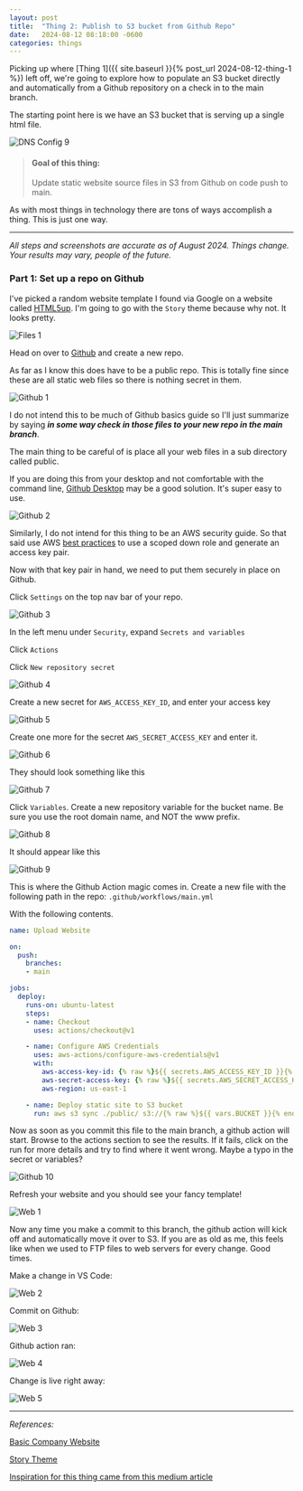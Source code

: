```yaml
---
layout: post
title:  "Thing 2: Publish to S3 bucket from Github Repo"
date:   2024-08-12 08:18:00 -0600
categories: things
---
```

Picking up where [Thing 1]({{ site.baseurl }}{% post_url 2024-08-12-thing-1 %}) left off, we're going to explore how to populate an S3 bucket directly and automatically from a Github repository on a check in to the main branch.  

The starting point here is we have an S3 bucket that is serving up a single html file.

![DNS Config 9](/assets/thing0001_dns_config_9.png "DNS Config 9")


> #### **Goal of this thing:**
>  Update static website source files in S3 from Github on code push to main.

As with most things in technology there are tons of ways accomplish a thing.  This is just one way.

---
*All steps and screenshots are accurate as of August 2024.  Things change.  Your results may vary, people of the future.*

### Part 1: Set up a repo on Github

I've picked a random website template I found via Google on a website called [HTML5up](https://html5up.net/). I'm going to go with the `Story` theme because why not.  It looks pretty.

![Files 1](/assets/thing0002_files_1.png "Files 1")

Head on over to [Github](https://github.com/) and create a new repo.

As far as I know this does have to be a public repo.  This is totally fine since these are all static web files so there is nothing secret in them.

![Github 1](/assets/thing0002_github_1.png "Github 1")

I do not intend this to be much of Github basics guide so I'll just summarize by saying ***in some way check in those files to your new repo in the main branch***. 

The main thing to be careful of is place all your web files in a sub directory called public.

If you are doing this from your desktop and not comfortable with the command line, [Github Desktop](https://github.com/apps/desktop) may be a good solution.  It's super easy to use.

![Github 2](/assets/thing0002_github_2.png "Github 2")

Similarly, I do not intend for this thing to be an AWS security guide. So that said use AWS [best practices](https://docs.aws.amazon.com/IAM/latest/UserGuide/best-practices.html) to use a scoped down role and generate an access key pair.

Now with that key pair in hand, we need to put them securely in place on Github.

Click `Settings` on the top nav bar of your repo.

![Github 3](/assets/thing0002_github_3.png "Github 3")

In the left menu under `Security`, expand `Secrets and variables`

Click `Actions`

Click `New repository secret`

![Github 4](/assets/thing0002_github_4.png "Github 4")

Create a new secret for `AWS_ACCESS_KEY_ID`, and enter your access key

![Github 5](/assets/thing0002_github_5.png "Github 5")

Create one more for the secret `AWS_SECRET_ACCESS_KEY` and enter it.

![Github 6](/assets/thing0002_github_6.png "Github 6")

They should look something like this

![Github 7](/assets/thing0002_github_7.png "Github 7")

Click `Variables`.  Create a new repository variable for the bucket name.  Be sure you use the root domain name, and NOT the www prefix.

![Github 8](/assets/thing0002_github_8.png "Github 8")

It should appear like this

![Github 9](/assets/thing0002_github_9.png "Github 9")

This is where the Github Action magic comes in. Create a new file with the following path in the repo: `.github/workflows/main.yml`

With the following contents.

~~~yaml
name: Upload Website

on:
  push:
    branches:
    - main

jobs:
  deploy:
    runs-on: ubuntu-latest
    steps:
    - name: Checkout
      uses: actions/checkout@v1

    - name: Configure AWS Credentials
      uses: aws-actions/configure-aws-credentials@v1
      with:
        aws-access-key-id: {% raw %}${{ secrets.AWS_ACCESS_KEY_ID }}{% endraw %}
        aws-secret-access-key: {% raw %}${{ secrets.AWS_SECRET_ACCESS_KEY }}{% endraw %}
        aws-region: us-east-1

    - name: Deploy static site to S3 bucket
      run: aws s3 sync ./public/ s3://{% raw %}${{ vars.BUCKET }}{% endraw %} --delete
~~~

Now as soon as you commit this file to the main branch, a github action will start.  Browse to the actions section to see the results.  If it fails, click on the run for more details and try to find where it went wrong.  Maybe a typo in the secret or variables?

![Github 10](/assets/thing0002_github_10.png "Github 10")

Refresh your website and you should see your fancy template!

![Web 1](/assets/thing0002_web_1.png "Web 1")

Now any time you make a commit to this branch, the github action will kick off and automatically move it over to S3. If you are as old as me, this feels like when we used to FTP files to web servers for every change. Good times.

Make a change in VS Code:

![Web 2](/assets/thing0002_web_2.png "Web 2")

Commit on Github:

![Web 3](/assets/thing0002_web_3.png "Web 3")

Github action ran:

![Web 4](/assets/thing0002_web_4.png "Web 4")

Change is live right away:

![Web 5](/assets/thing0002_web_5.png "Web 5")

---
*References:*

[Basic Company Website ](https://html5up.net/)

[Story Theme](https://html5up.net/story/download)

[Inspiration for this thing came from this medium article](https://medium.com/@olayinkasamuel44/how-to-deploy-a-static-website-to-s3-bucket-using-github-actions-ci-script-fa1acc932fbd)

